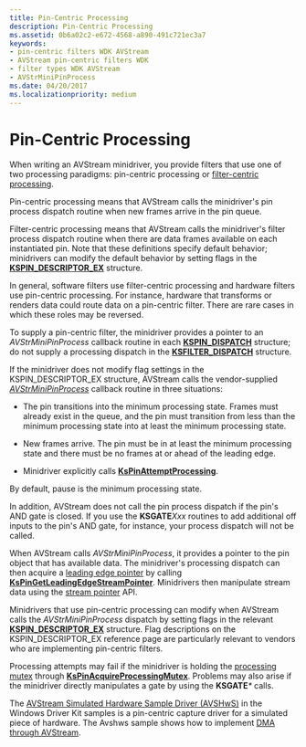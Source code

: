 ```yaml
---
title: Pin-Centric Processing
description: Pin-Centric Processing
ms.assetid: 0b6a02c2-e672-4568-a890-491c721ec3a7
keywords:
- pin-centric filters WDK AVStream
- AVStream pin-centric filters WDK
- filter types WDK AVStream
- AVStrMiniPinProcess
ms.date: 04/20/2017
ms.localizationpriority: medium
---
```


# Pin-Centric Processing





When writing an AVStream minidriver, you provide filters that use one of two processing paradigms: pin-centric processing or [filter-centric processing](filter-centric-processing.md).

Pin-centric processing means that AVStream calls the minidriver's pin process dispatch routine when new frames arrive in the pin queue.

Filter-centric processing means that AVStream calls the minidriver's filter process dispatch routine when there are data frames available on each instantiated pin. Note that these definitions specify default behavior; minidrivers can modify the default behavior by setting flags in the [**KSPIN\_DESCRIPTOR\_EX**](https://docs.microsoft.com/windows-hardware/drivers/ddi/ks/ns-ks-_kspin_descriptor_ex) structure.

In general, software filters use filter-centric processing and hardware filters use pin-centric processing. For instance, hardware that transforms or renders data could route data on a pin-centric filter. There are rare cases in which these roles may be reversed.

To supply a pin-centric filter, the minidriver provides a pointer to an *AVStrMiniPinProcess* callback routine in each [**KSPIN\_DISPATCH**](https://docs.microsoft.com/windows-hardware/drivers/ddi/ks/ns-ks-_kspin_dispatch) structure; do not supply a processing dispatch in the [**KSFILTER\_DISPATCH**](https://docs.microsoft.com/windows-hardware/drivers/ddi/ks/ns-ks-_ksfilter_dispatch) structure.

If the minidriver does not modify flag settings in the KSPIN\_DESCRIPTOR\_EX structure, AVStream calls the vendor-supplied [*AVStrMiniPinProcess*](https://docs.microsoft.com/windows-hardware/drivers/ddi/ks/nc-ks-pfnkspin) callback routine in three situations:

-   The pin transitions into the minimum processing state. Frames must already exist in the queue, and the pin must transition from less than the minimum processing state into at least the minimum processing state.

-   New frames arrive. The pin must be in at least the minimum processing state and there must be no frames at or ahead of the leading edge.

-   Minidriver explicitly calls [**KsPinAttemptProcessing**](https://docs.microsoft.com/windows-hardware/drivers/ddi/ks/nf-ks-kspinattemptprocessing).

By default, pause is the minimum processing state.

In addition, AVStream does not call the pin process dispatch if the pin's AND gate is closed. If you use the **KSGATE**_Xxx_ routines to add additional off inputs to the pin's AND gate, for instance, your process dispatch will not be called.

When AVStream calls *AVStrMiniPinProcess*, it provides a pointer to the pin object that has available data. The minidriver's processing dispatch can then acquire a [leading edge pointer](leading-and-trailing-edge-stream-pointers.md) by calling [**KsPinGetLeadingEdgeStreamPointer**](https://docs.microsoft.com/windows-hardware/drivers/ddi/ks/nf-ks-kspingetleadingedgestreampointer). Minidrivers then manipulate stream data using the [stream pointer](stream-pointers.md) API.

Minidrivers that use pin-centric processing can modify when AVStream calls the *AVStrMiniPinProcess* dispatch by setting flags in the relevant [**KSPIN\_DESCRIPTOR\_EX**](https://docs.microsoft.com/windows-hardware/drivers/ddi/ks/ns-ks-_kspin_descriptor_ex) structure. Flag descriptions on the KSPIN\_DESCRIPTOR\_EX reference page are particularly relevant to vendors who are implementing pin-centric filters.

Processing attempts may fail if the minidriver is holding the [processing mutex](processing-mutex-in-avstream.md) through [**KsPinAcquireProcessingMutex**](https://docs.microsoft.com/windows-hardware/drivers/ddi/ks/nf-ks-kspinacquireprocessingmutex). Problems may also arise if the minidriver directly manipulates a gate by using the **KSGATE**_\*_ calls.

The [AVStream Simulated Hardware Sample Driver (AVSHwS)](https://go.microsoft.com/fwlink/p/?linkid=256083) in the Windows Driver Kit samples is a pin-centric capture driver for a simulated piece of hardware. The Avshws sample shows how to implement [DMA through AVStream](avstream-dma-services.md).

 

 





